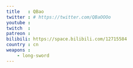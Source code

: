 ```yaml
---
title   : QBao
twitter : # https://twitter.com/QBaOOOo
youtube :
twitch  :
patreon :
bilibili: https://space.bilibili.com/12715584
country : cn
weapons :
    - long-sword
---
```

